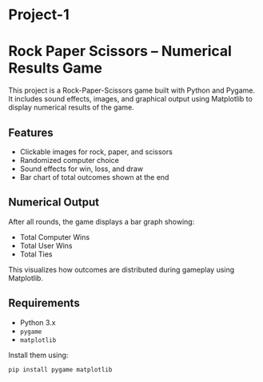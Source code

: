 # Project-1
# Rock Paper Scissors – Numerical Results Game

This project is a Rock-Paper-Scissors game built with Python and Pygame. It includes sound effects, images, and graphical output using Matplotlib to display numerical results of the game.

## Features
- Clickable images for rock, paper, and scissors
- Randomized computer choice
- Sound effects for win, loss, and draw
- Bar chart of total outcomes shown at the end

## Numerical Output
After all rounds, the game displays a bar graph showing:
- Total Computer Wins
- Total User Wins
- Total Ties

This visualizes how outcomes are distributed during gameplay using Matplotlib.

## Requirements
- Python 3.x
- `pygame`
- `matplotlib`

Install them using:
```bash
pip install pygame matplotlib
